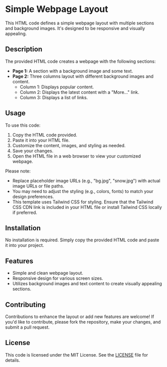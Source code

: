 # Simple Webpage Layout

This HTML code defines a simple webpage layout with multiple sections and background images. It's designed to be responsive and visually appealing.

## Description

The provided HTML code creates a webpage with the following sections:
- **Page 1:** A section with a background image and some text.
- **Page 2:** Three columns layout with different background images and content.
  - Column 1: Displays popular content.
  - Column 2: Displays the latest content with a "More..." link.
  - Column 3: Displays a list of links.

## Usage

To use this code:
1. Copy the HTML code provided.
2. Paste it into your HTML file.
3. Customize the content, images, and styling as needed.
4. Save your changes.
5. Open the HTML file in a web browser to view your customized webpage.

Please note:
- Replace placeholder image URLs (e.g., "bg.jpg", "snow.jpg") with actual image URLs or file paths.
- You may need to adjust the styling (e.g., colors, fonts) to match your design preferences.
- This template uses Tailwind CSS for styling. Ensure that the Tailwind CSS CDN link is included in your HTML file or install Tailwind CSS locally if preferred.

## Installation

No installation is required. Simply copy the provided HTML code and paste it into your project.

## Features

- Simple and clean webpage layout.
- Responsive design for various screen sizes.
- Utilizes background images and text content to create visually appealing sections.

## Contributing

Contributions to enhance the layout or add new features are welcome! If you'd like to contribute, please fork the repository, make your changes, and submit a pull request.

## License

This code is licensed under the MIT License. See the [LICENSE](LICENSE) file for details.

